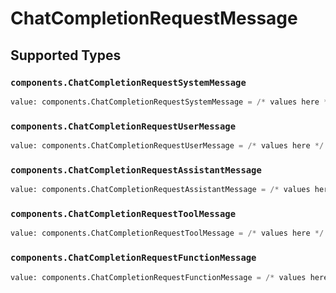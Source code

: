 # ChatCompletionRequestMessage


## Supported Types

### `components.ChatCompletionRequestSystemMessage`

```python
value: components.ChatCompletionRequestSystemMessage = /* values here */
```

### `components.ChatCompletionRequestUserMessage`

```python
value: components.ChatCompletionRequestUserMessage = /* values here */
```

### `components.ChatCompletionRequestAssistantMessage`

```python
value: components.ChatCompletionRequestAssistantMessage = /* values here */
```

### `components.ChatCompletionRequestToolMessage`

```python
value: components.ChatCompletionRequestToolMessage = /* values here */
```

### `components.ChatCompletionRequestFunctionMessage`

```python
value: components.ChatCompletionRequestFunctionMessage = /* values here */
```

